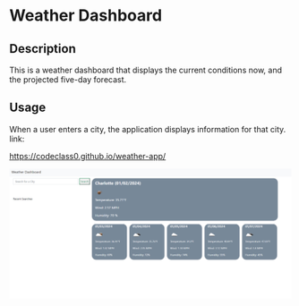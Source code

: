 # Weather Dashboard

## Description

This is a weather dashboard that displays the current conditions now, and the projected five-day forecast.

## Usage

When a user enters a city, the application displays information for that city.
link:

https://codeclass0.github.io/weather-app/

![screenshot of finished product](assets/images/screenshot.jpg)